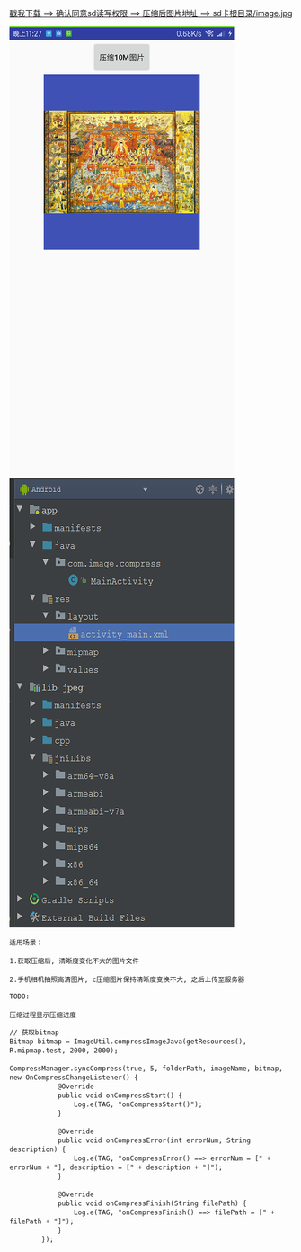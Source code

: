 [戳我下载 ==> 确认同意sd读写权限 ==> 压缩后图片地址 ==> sd卡根目录/image.jpg](https://pan.baidu.com/s/1geID3vt)

![image](https://github.com/153437803/ImageCompress/blob/master/Screenshot_2017-11-21-23-27-06-089_com.image.compress.png ) 
![image](https://github.com/153437803/ImageCompress/blob/master/Screenshot_2017-11-21-23-27-06-089_com.image.compress1.png ) 

```
适用场景：

1.获取压缩后, 清晰度变化不大的图片文件

2.手机相机拍照高清图片, c压缩图片保持清晰度变换不大, 之后上传至服务器
```

```
TODO:

压缩过程显示压缩进度
```

```
// 获取bitmap
Bitmap bitmap = ImageUtil.compressImageJava(getResources(), R.mipmap.test, 2000, 2000);

CompressManager.syncCompress(true, 5, folderPath, imageName, bitmap, new OnCompressChangeListener() {
            @Override
            public void onCompressStart() {
                Log.e(TAG, "onCompressStart()");
            }

            @Override
            public void onCompressError(int errorNum, String description) {
                Log.e(TAG, "onCompressError() ==> errorNum = [" + errorNum + "], description = [" + description + "]");
            }

            @Override
            public void onCompressFinish(String filePath) {
                Log.e(TAG, "onCompressFinish() ==> filePath = [" + filePath + "]");
            }
        });
```
